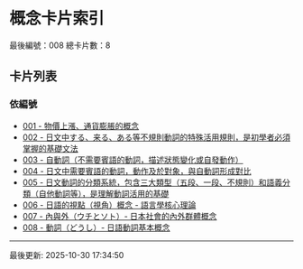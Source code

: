 # 概念卡片索引

最後編號：008
總卡片數：8

## 卡片列表

### 依編號
- [001 - 物價上漲、通貨膨脹的概念](001_bukka_joushou.md) 
- [002 - 日文中する、来る、ある等不規則動詞的特殊活用規則，是初學者必須掌握的基礎文法](002_fukisoku-katsuyou.md) 
- [003 - 自動詞（不需要賓語的動詞，描述狀態變化或自發動作）](003_jidoushi.md) 
- [004 - 日文中需要賓語的動詞，動作及於對象，與自動詞形成對比](004_tadoushi.md) 
- [005 - 日文動詞的分類系統，包含三大類型（五段、一段、不規則）和語義分類（自他動詞等），是理解動詞活用的基礎](005_doushi-bunrui.md) 
- [006 - 日語的視點（視角）概念 - 語言學核心理論](006_viewpoint.md) 
- [007 - 內與外（ウチとソト）- 日本社會的內外群體概念](007_uchi-soto.md) 
- [008 - 動詞（どうし）- 日語動詞基本概念](008_doushi.md) 

---
最後更新: 2025-10-30 17:34:50
